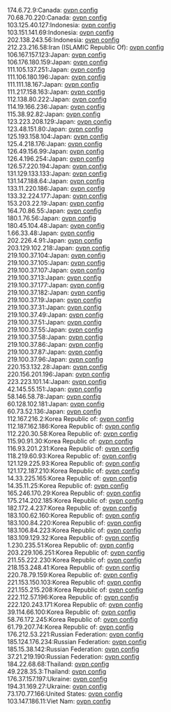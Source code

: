 174.6.72.9:Canada: [ovpn config](vpn/174_6_72_9.ovpn)  
70.68.70.220:Canada: [ovpn config](vpn/70_68_70_220.ovpn)  
103.125.40.127:Indonesia: [ovpn config](vpn/103_125_40_127.ovpn)  
103.151.141.69:Indonesia: [ovpn config](vpn/103_151_141_69.ovpn)  
202.138.243.56:Indonesia: [ovpn config](vpn/202_138_243_56.ovpn)  
212.23.216.58:Iran (ISLAMIC Republic Of): [ovpn config](vpn/212_23_216_58.ovpn)  
106.167.157.123:Japan: [ovpn config](vpn/106_167_157_123.ovpn)  
106.176.180.159:Japan: [ovpn config](vpn/106_176_180_159.ovpn)  
111.105.137.251:Japan: [ovpn config](vpn/111_105_137_251.ovpn)  
111.106.180.196:Japan: [ovpn config](vpn/111_106_180_196.ovpn)  
111.111.18.167:Japan: [ovpn config](vpn/111_111_18_167.ovpn)  
111.217.158.163:Japan: [ovpn config](vpn/111_217_158_163.ovpn)  
112.138.80.222:Japan: [ovpn config](vpn/112_138_80_222.ovpn)  
114.19.166.236:Japan: [ovpn config](vpn/114_19_166_236.ovpn)  
115.38.92.82:Japan: [ovpn config](vpn/115_38_92_82.ovpn)  
123.223.208.129:Japan: [ovpn config](vpn/123_223_208_129.ovpn)  
123.48.151.80:Japan: [ovpn config](vpn/123_48_151_80.ovpn)  
125.193.158.104:Japan: [ovpn config](vpn/125_193_158_104.ovpn)  
125.4.218.176:Japan: [ovpn config](vpn/125_4_218_176.ovpn)  
126.49.156.99:Japan: [ovpn config](vpn/126_49_156_99.ovpn)  
126.4.196.254:Japan: [ovpn config](vpn/126_4_196_254.ovpn)  
126.57.220.194:Japan: [ovpn config](vpn/126_57_220_194.ovpn)  
131.129.133.133:Japan: [ovpn config](vpn/131_129_133_133.ovpn)  
131.147.188.64:Japan: [ovpn config](vpn/131_147_188_64.ovpn)  
133.11.220.186:Japan: [ovpn config](vpn/133_11_220_186.ovpn)  
133.32.224.177:Japan: [ovpn config](vpn/133_32_224_177.ovpn)  
153.203.22.19:Japan: [ovpn config](vpn/153_203_22_19.ovpn)  
164.70.86.55:Japan: [ovpn config](vpn/164_70_86_55.ovpn)  
180.1.76.56:Japan: [ovpn config](vpn/180_1_76_56.ovpn)  
180.45.104.48:Japan: [ovpn config](vpn/180_45_104_48.ovpn)  
1.66.33.48:Japan: [ovpn config](vpn/1_66_33_48.ovpn)  
202.226.4.91:Japan: [ovpn config](vpn/202_226_4_91.ovpn)  
203.129.102.218:Japan: [ovpn config](vpn/203_129_102_218.ovpn)  
219.100.37.104:Japan: [ovpn config](vpn/219_100_37_104.ovpn)  
219.100.37.105:Japan: [ovpn config](vpn/219_100_37_105.ovpn)  
219.100.37.107:Japan: [ovpn config](vpn/219_100_37_107.ovpn)  
219.100.37.13:Japan: [ovpn config](vpn/219_100_37_13.ovpn)  
219.100.37.177:Japan: [ovpn config](vpn/219_100_37_177.ovpn)  
219.100.37.182:Japan: [ovpn config](vpn/219_100_37_182.ovpn)  
219.100.37.19:Japan: [ovpn config](vpn/219_100_37_19.ovpn)  
219.100.37.31:Japan: [ovpn config](vpn/219_100_37_31.ovpn)  
219.100.37.49:Japan: [ovpn config](vpn/219_100_37_49.ovpn)  
219.100.37.51:Japan: [ovpn config](vpn/219_100_37_51.ovpn)  
219.100.37.55:Japan: [ovpn config](vpn/219_100_37_55.ovpn)  
219.100.37.58:Japan: [ovpn config](vpn/219_100_37_58.ovpn)  
219.100.37.86:Japan: [ovpn config](vpn/219_100_37_86.ovpn)  
219.100.37.87:Japan: [ovpn config](vpn/219_100_37_87.ovpn)  
219.100.37.96:Japan: [ovpn config](vpn/219_100_37_96.ovpn)  
220.153.132.28:Japan: [ovpn config](vpn/220_153_132_28.ovpn)  
220.156.201.196:Japan: [ovpn config](vpn/220_156_201_196.ovpn)  
223.223.101.14:Japan: [ovpn config](vpn/223_223_101_14.ovpn)  
42.145.55.151:Japan: [ovpn config](vpn/42_145_55_151.ovpn)  
58.146.58.78:Japan: [ovpn config](vpn/58_146_58_78.ovpn)  
60.128.102.181:Japan: [ovpn config](vpn/60_128_102_181.ovpn)  
60.73.52.136:Japan: [ovpn config](vpn/60_73_52_136.ovpn)  
112.167.216.2:Korea Republic of: [ovpn config](vpn/112_167_216_2.ovpn)  
112.187.162.186:Korea Republic of: [ovpn config](vpn/112_187_162_186.ovpn)  
112.220.30.58:Korea Republic of: [ovpn config](vpn/112_220_30_58.ovpn)  
115.90.91.30:Korea Republic of: [ovpn config](vpn/115_90_91_30.ovpn)  
116.93.201.231:Korea Republic of: [ovpn config](vpn/116_93_201_231.ovpn)  
118.219.60.93:Korea Republic of: [ovpn config](vpn/118_219_60_93.ovpn)  
121.129.225.93:Korea Republic of: [ovpn config](vpn/121_129_225_93.ovpn)  
121.172.187.210:Korea Republic of: [ovpn config](vpn/121_172_187_210.ovpn)  
14.33.225.165:Korea Republic of: [ovpn config](vpn/14_33_225_165.ovpn)  
14.35.11.25:Korea Republic of: [ovpn config](vpn/14_35_11_25.ovpn)  
165.246.170.29:Korea Republic of: [ovpn config](vpn/165_246_170_29.ovpn)  
175.214.202.185:Korea Republic of: [ovpn config](vpn/175_214_202_185.ovpn)  
182.172.4.237:Korea Republic of: [ovpn config](vpn/182_172_4_237.ovpn)  
183.100.62.160:Korea Republic of: [ovpn config](vpn/183_100_62_160.ovpn)  
183.100.84.220:Korea Republic of: [ovpn config](vpn/183_100_84_220.ovpn)  
183.106.84.223:Korea Republic of: [ovpn config](vpn/183_106_84_223.ovpn)  
183.109.129.32:Korea Republic of: [ovpn config](vpn/183_109_129_32.ovpn)  
1.230.235.51:Korea Republic of: [ovpn config](vpn/1_230_235_51.ovpn)  
203.229.106.251:Korea Republic of: [ovpn config](vpn/203_229_106_251.ovpn)  
211.55.222.230:Korea Republic of: [ovpn config](vpn/211_55_222_230.ovpn)  
218.153.248.41:Korea Republic of: [ovpn config](vpn/218_153_248_41.ovpn)  
220.78.79.159:Korea Republic of: [ovpn config](vpn/220_78_79_159.ovpn)  
221.153.150.103:Korea Republic of: [ovpn config](vpn/221_153_150_103.ovpn)  
221.155.215.208:Korea Republic of: [ovpn config](vpn/221_155_215_208.ovpn)  
222.112.57.196:Korea Republic of: [ovpn config](vpn/222_112_57_196.ovpn)  
222.120.243.171:Korea Republic of: [ovpn config](vpn/222_120_243_171.ovpn)  
39.114.66.100:Korea Republic of: [ovpn config](vpn/39_114_66_100.ovpn)  
58.76.172.245:Korea Republic of: [ovpn config](vpn/58_76_172_245.ovpn)  
61.79.207.74:Korea Republic of: [ovpn config](vpn/61_79_207_74.ovpn)  
176.212.53.221:Russian Federation: [ovpn config](vpn/176_212_53_221.ovpn)  
185.124.176.234:Russian Federation: [ovpn config](vpn/185_124_176_234.ovpn)  
185.15.38.142:Russian Federation: [ovpn config](vpn/185_15_38_142.ovpn)  
37.21.219.190:Russian Federation: [ovpn config](vpn/37_21_219_190.ovpn)  
184.22.68.68:Thailand: [ovpn config](vpn/184_22_68_68.ovpn)  
49.228.35.3:Thailand: [ovpn config](vpn/49_228_35_3.ovpn)  
176.37.157.197:Ukraine: [ovpn config](vpn/176_37_157_197.ovpn)  
194.31.169.27:Ukraine: [ovpn config](vpn/194_31_169_27.ovpn)  
73.170.77.166:United States: [ovpn config](vpn/73_170_77_166.ovpn)  
103.147.186.11:Viet Nam: [ovpn config](vpn/103_147_186_11.ovpn)  
